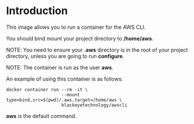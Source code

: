 # Introduction

This image allows you to run a container for the AWS CLI.

You should bind mount your project directory to **/home/aws**.

NOTE: You need to ensure your **.aws** directory is in the root of your project
directory, unless you are going to run **configure**.

NOTE: The container is run as the user **aws**.

An example of using this container is as follows:

```
docker container run --rm -it \
                     --mount type=bind,src=$(pwd)/.aws,target=/home/aws \
                     blackeyetechnology/awscli
```

**aws** is the default command.
